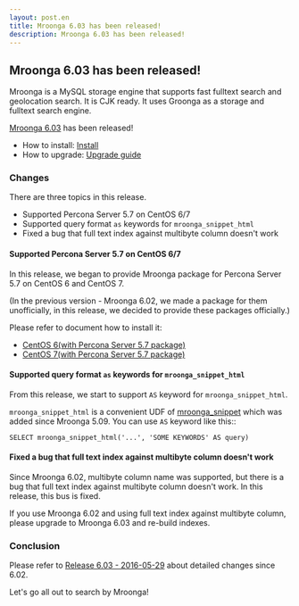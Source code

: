 ```yaml
---
layout: post.en
title: Mroonga 6.03 has been released!
description: Mroonga 6.03 has been released!
---
```


## Mroonga 6.03 has been released!

Mroonga is a MySQL storage engine that supports fast fulltext search
and geolocation search. It is CJK ready. It uses Groonga as a storage
and fulltext search engine.

[Mroonga 6.03](/docs/news.html#release-6.03) has been released!

  * How to install: [Install](/docs/install.html)
  * How to upgrade: [Upgrade guide](/docs/upgrade.html)

### Changes

There are three topics in this release.

  * Supported Percona Server 5.7 on CentOS 6/7
  * Supported query format `as` keywords for `mroonga_snippet_html`
  * Fixed a bug that full text index against multibyte column doesn't work

#### Supported Percona Server 5.7 on CentOS 6/7

In this release, we began to provide Mroonga package for Percona Server 5.7 on CentOS 6 and CentOS 7.

(In the previous version - Mroonga 6.02, we made a package for them unofficially, in this release, we decided to provide these packages officially.)

Please refer to document how to install it:

  * [CentOS 6(with Percona Server 5.7 package)](http://mroonga.org/docs/install/centos.html#centos-6-with-percona-server-5-7-package)
  * [CentOS 7(with Percona Server 5.7 package)](http://mroonga.org/docs/install/centos.html#centos-7-with-percona-server-5-7-package)

#### Supported query format `as` keywords for `mroonga_snippet_html`

From this release, we start to support `AS` keyword for `mroonga_snippet_html`.

`mroonga_snippet_html` is a convenient UDF of [mroonga_snippet](http://mroonga.org/docs/reference/udf/mroonga_snippet.html) which was added since Mroonga 5.09. You can use `AS` keyword like this::

    SELECT mroonga_snippet_html('...', 'SOME KEYWORDS' AS query)

#### Fixed a bug that full text index against multibyte column doesn't work

Since Mroonga 6.02, multibyte column name was supported, but there is a bug that full text index against multibyte column doesn't work. In this release, this bus is fixed.

If you use Mroonga 6.02 and using full text index against multibyte column, please upgrade to Mroonga 6.03 and re-build indexes.

### Conclusion

Please refer to [Release 6.03 - 2016-05-29](/docs/news.html#release-6.03) about detailed changes since 6.02.

Let's go all out to search by Mroonga!
